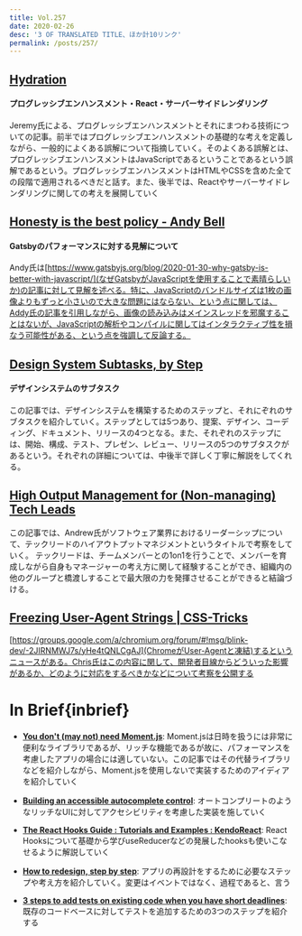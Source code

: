 ```yaml
---
title: Vol.257
date: 2020-02-26
desc: '3 OF TRANSLATED TITLE、ほか計10リンク'
permalink: /posts/257/
---
```

## [Hydration](https://adactio.com/journal/16404)
#### プログレッシブエンハンスメント・React・サーバーサイドレンダリング
Jeremy氏による、プログレッシブエンハンスメントとそれにまつわる技術についての記事。前半ではプログレッシブエンハンスメントの基礎的な考えを定義しながら、一般的によくある誤解について指摘していく。そのよくある誤解とは、プログレッシブエンハンスメントはJavaScriptであるということであるという誤解であるという。プログレッシブエンハンスメントはHTMLやCSSを含めた全ての段階で適用されるべきだと話す。また、後半では、Reactやサーバーサイドレンダリングに関しての考えを展開していく

## [Honesty is the best policy - Andy Bell](https://hankchizljaw.com/wrote/honesty-is-the-best-policy/)
#### Gatsbyのパフォーマンスに対する見解について
Andy氏は[https://www.gatsbyjs.org/blog/2020-01-30-why-gatsby-is-better-with-javascript/](なぜGatsbyがJavaScriptを使用することで素晴らしいか)の記事に対して見解を述べる。特に、JavaScriptのバンドルサイズは1枚の画像よりもずっと小さいので大きな問題にはならない、という点に関しては、Addy氏の記事を引用しながら、画像の読み込みはメインスレッドを邪魔することはないが、JavaScriptの解析やコンパイルに関してはインタラクティブ性を損なう可能性がある、という点を強調して反論する。

## [Design System Subtasks, by Step](https://www.eightshapes.com/articles/design-system-subtasks-by-step.html)
#### デザインシステムのサブタスク
この記事では、デザインシステムを構築するためのステップと、それにぞれのサブタスクを紹介していく。ステップとしては5つあり、提案、デザイン、コーディング、ドキュメント、リリースの4つとなる。また、それぞれのステップには、開始、構成、テスト、プレゼン、レビュー、リリースの5つのサブタスクがあるという。それぞれの詳細については、中後半で詳しく丁寧に解説をしてくれる。

## [High Output Management for (Non-managing) Tech Leads](https://www.g9labs.com/2020/01/04/high-output-management-for-non-managing-tech-leads/)
この記事では、Andrew氏がソフトウェア業界におけるリーダーシップについて、テックリードのハイアウトプットマネジメントというタイトルで考察をしていく。
テックリードは、チームメンバーとの1on1を行うことで、メンバーを育成しながら自身もマネージャーの考え方に関して経験することができ、組織内の他のグループと橋渡しすることで最大限の力を発揮させることができると結論づける。

## [Freezing User-Agent Strings | CSS-Tricks](https://css-tricks.com/freezing-user-agent-strings/)
[https://groups.google.com/a/chromium.org/forum/#!msg/blink-dev/-2JIRNMWJ7s/yHe4tQNLCgAJ](ChromeがUser-Agentと凍結)するというニュースがある。Chris氏はこの内容に関して、開発者目線からどういった影響があるか、どのように対応をするべきかなどについて考察を公開する

# In Brief{inbrief}

- **[You don't (may not) need Moment.js](https://github.com/you-dont-need/You-Dont-Need-Momentjs)**: Moment.jsは日時を扱うには非常に便利なライブラリであるが、リッチな機能であるが故に、パフォーマンスを考慮したアプリの場合には適していない。この記事ではその代替ライブラリなどを紹介しながら、Moment.jsを使用しないで実装するためのアイディアを紹介していく

- **[Building an accessible autocomplete control](https://adamsilver.io/articles/building-an-accessible-autocomplete-control/)**: オートコンプリートのようなリッチなUIに対してアクセシビリティを考慮した実装を施していく

- **[The React Hooks Guide : Tutorials and Examples : KendoReact](https://www.telerik.com/kendo-react-ui/react-hooks-guide/)**: React Hooksについて基礎から学びuseReducerなどの発展したhooksも使いこなせるように解説していく

- **[How to redesign, step by step](https://uxdesign.cc/how-to-redesign-step-by-step-guide-869379604734)**: アプリの再設計をするために必要なステップや考え方を紹介していく。変更はイベントではなく、過程であると、言う

- **[3 steps to add tests on existing code when you have short deadlines](https://understandlegacycode.com/blog/3-steps-to-add-tests-on-existing-code-when-you-have-short-deadlines/)**: 既存のコードベースに対してテストを追加するための3つのステップを紹介する
